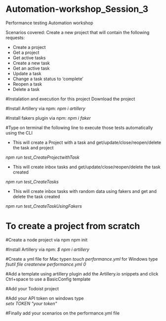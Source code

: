 # Automation-workshop_Session_3
Performance testing Automation workshop

Scenarios covered: Create a new project that will contain the following requests:

- Create a project
- Get a project
- Get active tasks
- Create a new task
- Get an active task
- Update a task
- Change a task status to ‘complete’
- Reopen a task
- Delete a task

#Instalation and execution for this project 
Download the project 

#Install Artillery via npm:
*npm i artillery*

#Install fakers plugin via npm:
*npm i faker*

#Type on terminal the following line to execute those tests automatically using the CLI

- This will create a Project with a task and get/update/close/reopen/delete the task and project

*npm run test_CreateProjectwithTask* 

- This will create inbox tasks and get/update/close/reopen/delete the task created

*npm run test_CreateTasks*

- This will create inbox tasks with random data using fakers and get and delete the task created

*npm run test_CreateTaskUsingFakers*

# To create a project from scratch 
#Create a node project via npm
npm init 

#Install Artillery via npm:
*$ npm i artillery*

#Create a yml file
for Mac typen *touch performance.yml*
for Windows type *fsutil file createnew performance.yml 0*

#Add a template using artillery plugin
add the Artillery.io snippets and click Ctrl+space to use a BasicConfig template

#Add your Todoist project

#Add your API token on windows type  
*setx TOKEN "your token"*

#Finally add your scenarios on the performance.yml file
  
